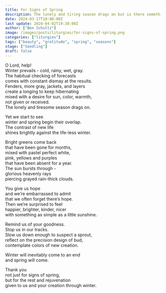 ```yaml
---
title: For Signs of Spring
description: The lonely and tiring season drags on but is there something we can reflect on in the gray and rain? What can we learn through the transition from winter to spring and what can we do with these thoughts and feelings of yearning?
date: 2024-03-17T10:00:00Z
last update: 2024-04-02T19:30:00Z
author: ["Ben Schultz"]
image: /images/posts/liturgies/for-signs-of-spring.png
categories: ["liturgies"]
tags: ["beauty", "gratitude", "spring", "seasons"]
stage: ["Seedling"]
draft: false
---
```


O Lord, help!  
Winter prevails - cold, rainy, wet, gray.  
The habitual checking of forecasts  
comes with constant dismay at the results.  
Fenders, more gray, jackets, and layers  
create a longing to keep hibernating  
mixed with a desire for sun, color, warmth,  
not given or received.  
The lonely and tiresome season drags on.

Yet we start to see  
winter and spring begin their overlap.  
The contrast of new life  
shines brightly against the life-less winter.

Bright greens come back  
that have been gone for months,  
mixed with pastel perfect white,  
pink, yellows and purples  
that have been absent for a year.  
The sun bursts through -  
glorious heavenly rays  
piercing grayed rain-thick clouds.

You give us hope  
and we’re embarrassed to admit  
that we often forget there’s hope.  
Then we’re surprised to feel  
happier, brighter, kinder, nicer  
with something as simple as a little sunshine.

Remind us of your goodness.  
Stop us in our tracks.  
Slow us down enough to suspect a sprout,  
reflect on the precision design of bud,  
contemplate colors of new creation.

Winter will inevitably come to an end  
and spring will come.

Thank you  
not just for signs of spring,  
but for the rest and rejuvenation  
given to us and your creation through winter.

